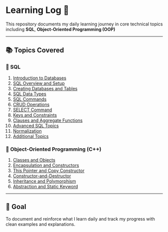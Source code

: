 # Learning Log 📘

This repository documents my daily learning journey in core technical topics including **SQL**, **Object-Oriented Programming (OOP)**

---

## 📚 Topics Covered

### 🔷 SQL
1. [Introduction to Databases](SQL/01-introduction-to-databases.md)
2. [SQL Overview and Setup](SQL/02-sql-overview-and-setup.md)
3. [Creating Databases and Tables](SQL/03-creating-databases-and-tables.md)
4. [SQL Data Types](SQL/04-sql-datatypes.md)
5. [SQL Commands](SQL/05-sql-commands.md)
6. [CRUD Operations](SQL/06-crud-operations.md)
7. [SELECT Command](SQL/07-select-command.md)
8. [Keys and Constraints](SQL/08-keys-and-constraints.md)
9. [Clauses and Aggregate Functions](SQL/09-clauses-and-aggregate-functions.md)
10. [Advanced SQL Topics](SQL/10-advanced-topics.md)
11. [Normalization](SQL/11-normalization.md)
12. [Additional Topics](SQL/12-Indexes-Views-Transactions+ACID-Triggers-BasicERmodelunderstanding.md)

### 🔶 Object-Oriented Programming (C++)
1. [Classes and Objects](OOPS/01-classes-and-objects.md)
2. [Encapsulation and Constructors](OOPS/02-encapsulation-and-constructors.md)
3. [This Pointer and Copy Constructor](OOPS/03-this-pointer-and-copy-constructor.md)
4. [Constructor-and-Destructor](OOPS/04-copy-constructor-and-destructor.md)
5. [Inheritance and Polymorphism](OOPS/05-inheritance-and-polymorphism.md)
6. [Abstraction and Static Keyword](06-abstraction-and-static.md)


---

## 🎯 Goal

To document and reinforce what I learn daily and track my progress with clean examples and explanations.

